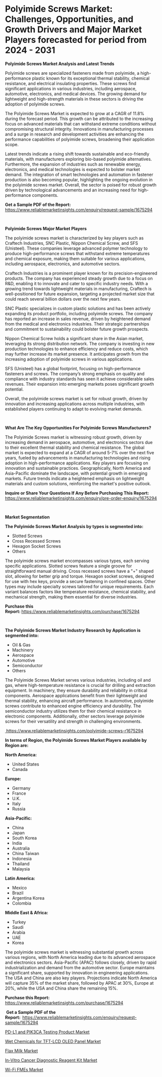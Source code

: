 <p><h1>Polyimide Screws Market: Challenges, Opportunities, and Growth Drivers and Major Market Players forecasted for period from 2024 - 2031</h1></p><p><strong>Polyimide Screws Market Analysis and Latest Trends</strong></p>
<p><p>Polyimide screws are specialized fasteners made from polyimide, a high-performance plastic known for its exceptional thermal stability, chemical resistance, and electrical insulating properties. These screws find significant applications in various industries, including aerospace, automotive, electronics, and medical devices. The growing demand for lightweight and high-strength materials in these sectors is driving the adoption of polyimide screws.</p><p>The Polyimide Screws Market is expected to grow at a CAGR of 11.8% during the forecast period. This growth can be attributed to the increasing focus on advanced materials that can withstand extreme conditions without compromising structural integrity. Innovations in manufacturing processes and a surge in research and development activities are enhancing the performance capabilities of polyimide screws, broadening their application scope.</p><p>Latest trends indicate a rising shift towards sustainable and eco-friendly materials, with manufacturers exploring bio-based polyimide alternatives. Furthermore, the expansion of industries such as renewable energy, electronics, and medical technologies is expected to bolster market demand. The integration of smart technologies and automation in fastener production is also becoming popular, highlighting the ongoing evolution in the polyimide screws market. Overall, the sector is poised for robust growth driven by technological advancements and an increasing need for high-performance components.</p></p>
<p><strong>Get a Sample PDF of the Report:&nbsp;</strong> <a href="https://www.reliablemarketinsights.com/enquiry/request-sample/1675294?utm_campaign=1383&utm_medium=2&utm_source=Github&utm_content=ia&utm_term=10102024&utm_id=polyimide-screws">https://www.reliablemarketinsights.com/enquiry/request-sample/1675294</a></p>
<p>&nbsp;</p>
<p><strong>Polyimide Screws Major Market Players</strong></p>
<p><p>The polyimide screws market is characterized by key players such as Craftech Industries, SNC Plastic, Nippon Chemical Screw, and SFS (Unisteel). These companies leverage advanced polymer technology to produce high-performance screws that withstand extreme temperatures and chemical exposure, making them suitable for various applications, including aerospace, electronics, and automotive sectors.</p><p>Craftech Industries is a prominent player known for its precision-engineered products. The company has experienced steady growth due to a focus on R&D, enabling it to innovate and cater to specific industry needs. With a growing trend towards lightweight materials in manufacturing, Craftech is well-positioned for future expansion, targeting a projected market size that could reach several billion dollars over the next few years.</p><p>SNC Plastic specializes in custom plastic solutions and has been actively expanding its product portfolio, including polyimide screws. The company has reported an increase in sales revenue, driven by heightened demand from the medical and electronics industries. Their strategic partnerships and commitment to sustainability could bolster future growth prospects.</p><p>Nippon Chemical Screw holds a significant share in the Asian market, leveraging its strong distribution network. The company is investing in new production technologies to enhance efficiency and reduce costs, which may further increase its market presence. It anticipates growth from the increasing adoption of polyimide screws in various applications.</p><p>SFS (Unisteel) has a global footprint, focusing on high-performance fasteners and screws. The company’s strong emphasis on quality and compliance with industry standards has seen it achieve considerable sales revenues. Their expansion into emerging markets poses significant growth potential.</p><p>Overall, the polyimide screws market is set for robust growth, driven by innovation and increasing applications across multiple industries, with established players continuing to adapt to evolving market demands.</p></p>
<p>&nbsp;</p>
<p><strong>What Are The Key Opportunities For Polyimide Screws Manufacturers?</strong></p>
<p><p>The Polyimide Screws market is witnessing robust growth, driven by increasing demand in aerospace, automotive, and electronics sectors due to their excellent thermal stability and chemical resistance. The global market is expected to expand at a CAGR of around 5-7% over the next five years, fueled by advancements in manufacturing technologies and rising adoption in high-performance applications. Key players are focusing on innovation and sustainable practices. Geographically, North America and Asia-Pacific dominate the landscape, with potential growth in emerging markets. Future trends indicate a heightened emphasis on lightweight materials and custom solutions, reinforcing the market's positive outlook.</p></p>
<p><strong>Inquire or Share Your Questions If Any Before Purchasing This Report:</strong> <a href="https://www.reliablemarketinsights.com/enquiry/pre-order-enquiry/1675294?utm_campaign=1383&utm_medium=2&utm_source=Github&utm_content=ia&utm_term=10102024&utm_id=polyimide-screws">https://www.reliablemarketinsights.com/enquiry/pre-order-enquiry/1675294</a></p>
<p>&nbsp;</p>
<p><strong>Market Segmentation</strong></p>
<p><strong>The Polyimide Screws Market Analysis by types is segmented into:</strong></p>
<p><ul><li>Slotted Screws</li><li>Cross Recessed Screws</li><li>Hexagon Socket Screws</li><li>Others</li></ul></p>
<p><p>The polyimide screws market encompasses various types, each serving specific applications. Slotted screws feature a single groove for straightforward manual driving. Cross recessed screws have a "+" shaped slot, allowing for better grip and torque. Hexagon socket screws, designed for use with hex keys, provide a secure fastening in confined spaces. Other types may include specialty screws tailored for unique requirements. Each variant balances factors like temperature resistance, chemical stability, and mechanical strength, making them essential for diverse industries.</p></p>
<p><strong>Purchase this Report:&nbsp;</strong><a href="https://www.reliablemarketinsights.com/purchase/1675294?utm_campaign=1383&utm_medium=2&utm_source=Github&utm_content=ia&utm_term=10102024&utm_id=polyimide-screws">https://www.reliablemarketinsights.com/purchase/1675294</a></p>
<p>&nbsp;</p>
<p><strong>The Polyimide Screws Market Industry Research by Application is segmented into:</strong></p>
<p><ul><li>Oil & Gas</li><li>Machinery</li><li>Aerospace</li><li>Automotive</li><li>Semiconductor</li><li>Others</li></ul></p>
<p><p>The Polyimide Screws Market serves various industries, including oil and gas, where high-temperature resistance is crucial for drilling and extraction equipment. In machinery, they ensure durability and reliability in critical components. Aerospace applications benefit from their lightweight and thermal stability, enhancing aircraft performance. In automotive, polyimide screws contribute to enhanced engine efficiency and durability. The semiconductor industry utilizes them for their chemical resistance in electronic components. Additionally, other sectors leverage polyimide screws for their versatility and strength in challenging environments.</p></p>
<p><a href="https://www.reliablemarketinsights.com/polyimide-screws-r1675294?utm_campaign=1383&utm_medium=2&utm_source=Github&utm_content=ia&utm_term=10102024&utm_id=polyimide-screws">&nbsp;https://www.reliablemarketinsights.com/polyimide-screws-r1675294</a></p>
<p><strong>In terms of Region, the Polyimide Screws Market Players available by Region are:</strong></p>
<p>
    <p> <strong> North America: </strong>
        <ul>
            <li>United States</li>
            <li>Canada</li>
        </ul>
        </p> 
    <p> <strong> Europe: </strong>
        <ul>
            <li>Germany</li>
            <li>France</li>
            <li>U.K.</li>
            <li>Italy</li>
            <li>Russia</li>
        </ul>
        </p> 
    <p> <strong> Asia-Pacific: </strong>
        <ul>
            <li>China</li>
            <li>Japan</li>
            <li>South Korea</li>
            <li>India</li>
            <li>Australia</li>
            <li>China Taiwan</li>
            <li>Indonesia</li>
            <li>Thailand</li>
            <li>Malaysia</li>
        </ul>
        </p> 
    <p> <strong> Latin America: </strong>
        <ul>
            <li>Mexico</li>
            <li>Brazil</li>
            <li>Argentina Korea</li>
            <li>Colombia</li>
        </ul>
        </p> 
    <p> <strong> Middle East & Africa: </strong>
        <ul>
            <li>Turkey</li>
            <li>Saudi</li>
            <li>Arabia</li>
            <li>UAE</li>
            <li>Korea</li>
        </ul>
    </p>
    </p>
<p><p>The polyimide screws market is witnessing substantial growth across various regions, with North America leading due to its advanced aerospace and electronics sectors. Asia-Pacific (APAC) follows closely, driven by rapid industrialization and demand from the automotive sector. Europe maintains a significant share, supported by innovation in engineering applications. The USA and China are also key players. Projections indicate North America will capture 35% of the market share, followed by APAC at 30%, Europe at 20%, while the USA and China share the remaining 15%.</p></p>
<p><strong>Purchase this Report: </strong><a href="https://www.reliablemarketinsights.com/purchase/1675294?utm_campaign=1383&utm_medium=2&utm_source=Github&utm_content=ia&utm_term=10102024&utm_id=polyimide-screws">https://www.reliablemarketinsights.com/purchase/1675294</a></p>
<p>&nbsp;<strong>Get a Sample PDF of the Report:&nbsp;&nbsp;</strong><a href="https://www.reliablemarketinsights.com/enquiry/request-sample/1675294?utm_campaign=1383&utm_medium=2&utm_source=Github&utm_content=ia&utm_term=10102024&utm_id=polyimide-screws">https://www.reliablemarketinsights.com/enquiry/request-sample/1675294</a></p>
<p><strong></strong></p>
<p><p><a href="https://www.linkedin.com/pulse/pd-l1-pik3ca-testing-product-market-evolution-key-trends-regional-cqiqf?utm_campaign=1383&utm_medium=2&utm_source=Github&utm_content=ia&utm_term=10102024&utm_id=polyimide-screws">PD-L1 and PIK3CA Testing Product Market</a></p><p><a href="https://www.linkedin.com/pulse/insights-wet-chemicals-tft-lcd-oled-panel-industry-market-ud4df?utm_campaign=1383&utm_medium=2&utm_source=Github&utm_content=ia&utm_term=10102024&utm_id=polyimide-screws">Wet Chemicals for TFT-LCD OLED Panel Market</a></p><p><a href="https://issuu.com/reportprime-2/docs/flax-milk-market-size-2030.pptx_64321de6d91242?utm_campaign=1383&utm_medium=2&utm_source=Github&utm_content=ia&utm_term=10102024&utm_id=polyimide-screws">Flax Milk Market</a></p><p><a href="https://www.linkedin.com/pulse/in-vitro-cancer-diagnostic-reagent-kit-market-trends-detailed-yltoe?utm_campaign=1383&utm_medium=2&utm_source=Github&utm_content=ia&utm_term=10102024&utm_id=polyimide-screws">In-Vitro Cancer Diagnostic Reagent Kit Market</a></p><p><a href="https://www.linkedin.com/pulse/emerging-trends-wi-fi-fmes-market-global-outlook-future-jp2ye?utm_campaign=1383&utm_medium=2&utm_source=Github&utm_content=ia&utm_term=10102024&utm_id=polyimide-screws">Wi-Fi FMEs Market</a></p></p>